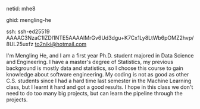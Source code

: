 netid: mhe8

ghid: mengling-he

ssh: ssh-ed25519 AAAAC3NzaC1lZDI1NTE5AAAAIMrGv6Ud3dgu+K7Cx1Ly8LtWb6pOMZ2hvp/8UL25uxfz to2niki@hotmail.com


I'm Mengling He, and I am a first year Ph.D. student majored in Data Science and Engineering. 
I have a master's degree of  Statistics, my previous background is mostly data and statistics, so I choose this course to gain knowledge about software engineering.
My coding is not as good as other C.S. students since I had a hard time last semester in the Machine Learning class, but I learnt it hard and got a good results.
I hope in this class we don't need to do too many big projects, but can learn the pipeline through the projects.